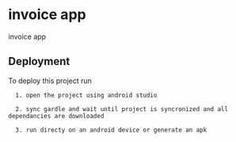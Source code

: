 # invoice app
 invoice app

## Deployment

To deploy this project run

```
  1. open the project using android studio
```

```
  2. sync gardle and wait until project is syncronized and all dependancies are downloaded
```
```
  3. run directy on an android device or generate an apk
```

